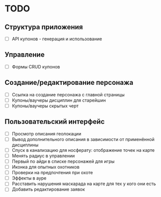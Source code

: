 # TODO

## Структура приложения

- [ ] API купонов - генерация и использование

## Управление

- [ ] Формы CRUD купонов

## Создание/редактирование персонажа

- [ ] Ссылка на создание персонажа с главной страницы
- [ ] Купоны/ваучеры дисциплин для старейшин
- [ ] Купоны/ваучеры скрытых черт

## Пользовательский интерфейс

- [ ] Просмотр описания геолокации
- [ ] Вывод дополнительного описания в зависимости от применённой дисциплины
- [ ] Спуск в канализацию для носферату: отображение точек на карте
- [ ] Менять радиус в управлении
- [ ] Первый по айди в списке персонажей для игры
- [ ] Иконка для опытных охотников
- [ ] Проверки на предпочтения при охоте
- [ ] Эффекты в ауре
- [ ] Расставить нарушения маскарада на карте для тех у кого они есть
- [ ] Добавить редактирование заявок
